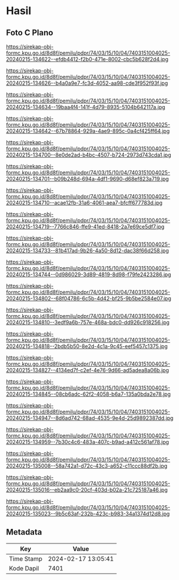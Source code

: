 # Hasil

## Foto C Plano

https://sirekap-obj-formc.kpu.go.id/8d8f/pemilu/pdpr/74/03/15/10/04/7403151004025-20240215-134622--efdb4412-f2b0-471e-8002-cbc5b628f2d4.jpg

https://sirekap-obj-formc.kpu.go.id/8d8f/pemilu/pdpr/74/03/15/10/04/7403151004025-20240215-134626--b4a0a9e7-fc3d-4052-aa98-cde3f952f93f.jpg

https://sirekap-obj-formc.kpu.go.id/8d8f/pemilu/pdpr/74/03/15/10/04/7403151004025-20240215-134634--19baa4f4-141f-4d79-8935-5104b642117a.jpg

https://sirekap-obj-formc.kpu.go.id/8d8f/pemilu/pdpr/74/03/15/10/04/7403151004025-20240215-134642--67b78864-929a-4ae9-895c-0a4cf425ff64.jpg

https://sirekap-obj-formc.kpu.go.id/8d8f/pemilu/pdpr/74/03/15/10/04/7403151004025-20240215-134700--8e0de2ad-b4bc-4507-b724-2973d743cda1.jpg

https://sirekap-obj-formc.kpu.go.id/8d8f/pemilu/pdpr/74/03/15/10/04/7403151004025-20240215-134701--b09b248d-694a-4df1-9690-d68ef823a719.jpg

https://sirekap-obj-formc.kpu.go.id/8d8f/pemilu/pdpr/74/03/15/10/04/7403151004025-20240215-134710--acae12fb-31a6-4061-aea7-bfcff677783d.jpg

https://sirekap-obj-formc.kpu.go.id/8d8f/pemilu/pdpr/74/03/15/10/04/7403151004025-20240215-134719--7766c846-ffe9-41ed-8418-2a7e69ce5df7.jpg

https://sirekap-obj-formc.kpu.go.id/8d8f/pemilu/pdpr/74/03/15/10/04/7403151004025-20240215-134733--81b417ad-9b26-4a50-8d12-dac38f66d258.jpg

https://sirekap-obj-formc.kpu.go.id/8d8f/pemilu/pdpr/74/03/15/10/04/7403151004025-20240215-134744--0d986029-3d89-4819-8d98-f79fe2423286.jpg

https://sirekap-obj-formc.kpu.go.id/8d8f/pemilu/pdpr/74/03/15/10/04/7403151004025-20240215-134802--68f04786-6c5b-4d42-bf25-9b5be2584e07.jpg

https://sirekap-obj-formc.kpu.go.id/8d8f/pemilu/pdpr/74/03/15/10/04/7403151004025-20240215-134810--3edf9a6b-757e-468a-bdc0-dd926c918256.jpg

https://sirekap-obj-formc.kpu.go.id/8d8f/pemilu/pdpr/74/03/15/10/04/7403151004025-20240215-134818--2bdb5b50-8e2d-4c1a-9c45-eef5457c1375.jpg

https://sirekap-obj-formc.kpu.go.id/8d8f/pemilu/pdpr/74/03/15/10/04/7403151004025-20240215-134827--4134ed7f-c2ef-4e76-9d66-ad5adea8a06b.jpg

https://sirekap-obj-formc.kpu.go.id/8d8f/pemilu/pdpr/74/03/15/10/04/7403151004025-20240215-134845--08cb6adc-62f2-4058-b6a7-135a0bda2e78.jpg

https://sirekap-obj-formc.kpu.go.id/8d8f/pemilu/pdpr/74/03/15/10/04/7403151004025-20240215-134947--8d6ad742-68ad-4535-9e4d-25d9892387dd.jpg

https://sirekap-obj-formc.kpu.go.id/8d8f/pemilu/pdpr/74/03/15/10/04/7403151004025-20240215-134959--7b30c4c6-483a-407c-b9ad-a412c561af78.jpg

https://sirekap-obj-formc.kpu.go.id/8d8f/pemilu/pdpr/74/03/15/10/04/7403151004025-20240215-135008--58a742a1-d72c-43c3-a652-c11ccc88df2b.jpg

https://sirekap-obj-formc.kpu.go.id/8d8f/pemilu/pdpr/74/03/15/10/04/7403151004025-20240215-135016--eb2aa9c0-20cf-403d-b02a-21c725187a46.jpg

https://sirekap-obj-formc.kpu.go.id/8d8f/pemilu/pdpr/74/03/15/10/04/7403151004025-20240215-135023--9b5c63af-232b-423c-b983-34a1374d12d8.jpg


## Metadata

| Key        | Value               |
| ---------- | ------------------- |
| Time Stamp | 2024-02-17 13:05:41 |
| Kode Dapil | 7401                |



